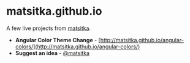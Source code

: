 matsitka.github.io
==================

A few live projects from [matsitka](http://matsitka.com).

- **Angular Color Theme Change** - [http://matsitka.github.io/angular-colors/](http://matsitka.github.io/angular-colors/)
- **Suggest an idea** - [@matsitka](https://twitter.com/matsitka)
